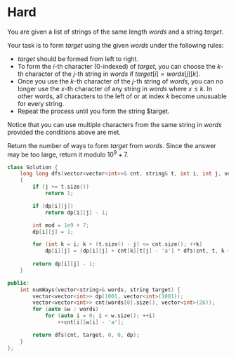 # Hard

You are given a list of strings of the same length $words$ and a string $target$.

Your task is to form $target$ using the given $words$ under the following rules:

- $target$ should be formed from left to right.
- To form the $i$-th character (0-indexed) of $target$, you can choose the $k$-th character of the $j$-th string in $words$ if $target[i] = words[j] [k]$.
- Once you use the $k$-th character of the $j$-th string of $words$, you can no longer use the $x$-th character of any string in $words$ where $x \leq k$. In other words, all characters to the left of or at index $k$ become unusuable for every string.
- Repeat the process until you form the string $target.

Notice that you can use multiple characters from the same string in $words$ provided the conditions above are met.

Return the number of ways to form $target$ from $words$. Since the answer may be too large, return it modulo $10^9 + 7$.

```cpp
class Solution {
    long long dfs(vector<vector<int>>& cnt, string& t, int i, int j, vector<vector<int>>& dp)
    {
        if (j >= t.size())
            return 1;

        if (dp[i][j])
            return dp[i][j] - 1;

        int mod = 1e9 + 7;
        dp[i][j] = 1;

        for (int k = i; k + (t.size() - j) <= cnt.size(); ++k)
            dp[i][j] = (dp[i][j] + cnt[k][t[j] - 'a'] * dfs(cnt, t, k + 1, j + 1, dp)) % mod;
        
        return dp[i][j] - 1;
    }

public:
    int numWays(vector<string>& words, string target) {
        vector<vector<int>> dp(1001, vector<int>(1001));
        vector<vector<int>> cnt(words[0].size(), vector<int>(26));
        for (auto &w : words)
            for (auto i = 0; i < w.size(); ++i)
                ++cnt[i][w[i] - 'a'];

        return dfs(cnt, target, 0, 0, dp);
    }
};
```
